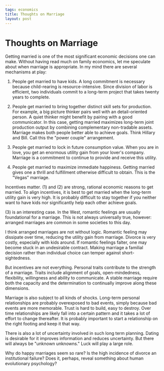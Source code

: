 ```yaml
--- 
tags: economics
title: Thoughts on Marriage
layout: post
---
```


# Thoughts on Marriage

Getting married is one of the most significant economic decisions one can make. Without having read much on family economics, let me speculate about when marriage is appropriate. In my mind there are several mechanisms at play: 

1. People get married to have kids. A long commitment is necessary because child-rearing is resource-intensive. Since division of labor is efficient, two individuals commit to a long-term project that takes twenty years to complete. 

2. People get married to bring together distinct skill sets for production. For example, a big picture thinker pairs well with an detail-oriented person. A quiet thinker might benefit by pairing with a good communicator. In this case, getting married maximizes long-term joint production output by combining complementary non-tradable assets. Marriage makes both people better able to achieve goals. Think Hillary and Bill. Call this the "power couple" arrangement. 

3. People get married to lock in future consumption value. When you are in love, you get an enormous utility gain from your lover's company. Marriage is a commitment to continue to provide and receive this utility. 

4. People get married to maximize immediate happiness. Getting married gives one a thrill and fulfillment otherwise difficult to obtain. This is the "Vegas" marriage. 

Incentives matter. (1) and (2) are strong, rational economic reasons to get married. To align incentives, it is best to get married when the long-term utility gain is very high. It is probably difficult to stay together if you neither want to have kids nor significantly help each other achieve goals. 

(3) is an interesting case. In the West, romantic feelings are usually foundational for a marriage. This is not always universally true, however: arranged marriages are common in some societies to this day. 

I think arranged marriages are not without logic. Romantic feeling may dissipate over time, reducing the utility gain from marriage. Divorce is very costly, especially with kids around. If romantic feelings falter, one may become stuck in an undesirable contract. Making marriage a familial decision rather than individual choice can temper against short-sightedness. 

But incentives are not everything. Personal traits contribute to the strength of a marriage. Traits include alignment of goals, open-mindedness, flexibility, willingness and ability to communicate. A stable marriage require both the capacity and the determination to continually improve along these dimensions. 

Marriage is also subject to all kinds of shocks. Long-term personal relationships are probably overexposed to bad events, simply because bad events are more memorable. Trust is hard to build, easy to destroy. Over time relationships are likely fall into a certain pattern and it takes a lot of effort to change thereafter. It is probably important to start a relationship on the right footing and keep it that way.

There is also a lot of uncertainty involved in such long term planning. Dating is desirable for it improves information and reduces uncertainty. But there will always be "unknown unknowns." Luck will play a large role. 

Why do happy marriages seem so rare? Is the high incidence of divorce an institutional failure? Does it, perhaps, reveal something about human evolutionary psychology? 
